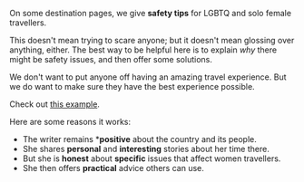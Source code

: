 On some destination pages, we give **safety tips** for LGBTQ and solo female travellers.

This doesn't mean trying to scare anyone; but it doesn't mean glossing over anything, either.
The best way to be helpful here is to explain *why* there might be safety issues, and then offer some solutions.

We don't want to put anyone off having an amazing travel experience. But we do want to make sure they have the best experience possible.

Check out [this example](https://www.trip.skyscanner.com/blog/expert-take-solo-female-travel-in-bangladesh/).

Here are some reasons it works:
* The writer remains ***positive** about the country and its people.
* She shares **personal** and **interesting** stories about her time there.
* But she is **honest** about **specific** issues that affect women travellers.
* She then offers **practical** advice others can use.
